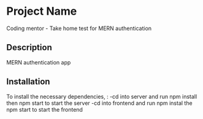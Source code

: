 # Project Name
Coding mentor - Take home test for MERN authentication
## Description

MERN authentication app 

## Installation

To install the necessary dependencies, : 
-cd into server and run npm install then npm start to start the server
-cd into frontend and run npm instal the npm start to start the frontend
